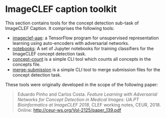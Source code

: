 # ImageCLEF caption toolkit

This section contains tools for the concept detection sub-task of ImageCLEF Caption. It comprises the following tools:

- [imageclef-aae](imageclef-aae): a TensorFlow program for unsupervised representation learning using auto-encoders with adversarial networks.
- [notebooks](notebooks): A set of Jupyter notebooks for training classifiers for the ImageCLEF concept detection task.
- [concept-count](concept-count) is a simple CLI tool which counts all concepts in the concepts file.
- [merge-submission](merge-submission) is a simple CLI tool to merge submission files for the concept detection task.


These tools were originally developed in the scope of the following paper:

> Eduardo Pinho and Carlos Costa. _Feature Learning with Adversarial Networks for Concept Detection in Medical Images: UA.PT Bioinformatics at ImageCLEF 2018_, CLEF working notes, CEUR, 2018. Online: <http://ceur-ws.org/Vol-2125/paper_139.pdf>
